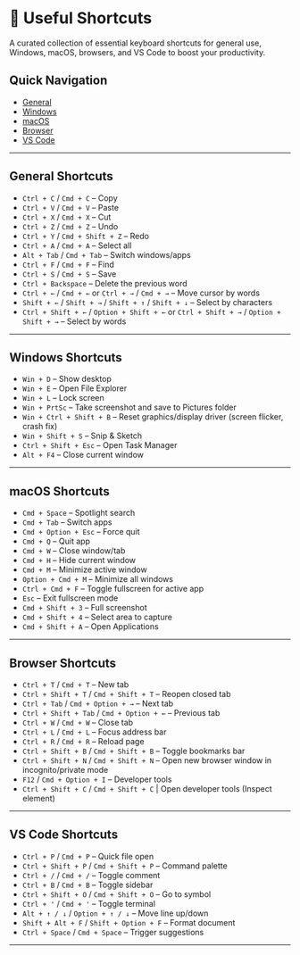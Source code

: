 # 🗿 Useful Shortcuts

A curated collection of essential keyboard shortcuts for general use, Windows, macOS, browsers, and VS Code to boost your productivity.

## Quick Navigation

- [General](#general-shortcuts)  
- [Windows](#windows-shortcuts)  
- [macOS](#macos-shortcuts)  
- [Browser](#browser-shortcuts)  
- [VS Code](#vs-code-shortcuts)  

---

## General Shortcuts

- `Ctrl + C` / `Cmd + C` – Copy  
- `Ctrl + V` / `Cmd + V` – Paste  
- `Ctrl + X` / `Cmd + X` – Cut  
- `Ctrl + Z` / `Cmd + Z` – Undo  
- `Ctrl + Y` / `Cmd + Shift + Z` – Redo  
- `Ctrl + A` / `Cmd + A` – Select all  
- `Alt + Tab` / `Cmd + Tab` – Switch windows/apps  
- `Ctrl + F` / `Cmd + F` – Find  
- `Ctrl + S` / `Cmd + S` – Save
- `Ctrl + Backspace` – Delete the previous word  
- `Ctrl + ←` / `Cmd + ←` or `Ctrl + →` / `Cmd + →` – Move cursor by words  
- `Shift + ←` / `Shift + →` / `Shift + ↑` / `Shift + ↓` – Select by characters  
- `Ctrl + Shift + ←` / `Option + Shift + ←` or `Ctrl + Shift + →` / `Option + Shift + →` – Select by words  

---

## Windows Shortcuts

- `Win + D` – Show desktop  
- `Win + E` – Open File Explorer  
- `Win + L` – Lock screen
- `Win + PrtSc` – Take screenshot and save to Pictures folder  
- `Win + Ctrl + Shift + B` – Reset graphics/display driver (screen flicker, crash fix)  
- `Win + Shift + S` – Snip & Sketch  
- `Ctrl + Shift + Esc` – Open Task Manager  
- `Alt + F4` – Close current window  

---

## macOS Shortcuts

- `Cmd + Space` – Spotlight search  
- `Cmd + Tab` – Switch apps  
- `Cmd + Option + Esc` – Force quit  
- `Cmd + Q` – Quit app  
- `Cmd + W` – Close window/tab  
- `Cmd + H` – Hide current window  
- `Cmd + M` – Minimize active window  
- `Option + Cmd + M` – Minimize all windows  
- `Ctrl + Cmd + F` – Toggle fullscreen for active app  
- `Esc` – Exit fullscreen mode  
- `Cmd + Shift + 3` – Full screenshot  
- `Cmd + Shift + 4` – Select area to capture  
- `Cmd + Shift + A` – Open Applications  

---

## Browser Shortcuts

- `Ctrl + T` / `Cmd + T` – New tab  
- `Ctrl + Shift + T` / `Cmd + Shift + T` – Reopen closed tab  
- `Ctrl + Tab` / `Cmd + Option + →` – Next tab  
- `Ctrl + Shift + Tab` / `Cmd + Option + ←` – Previous tab  
- `Ctrl + W` / `Cmd + W` – Close tab  
- `Ctrl + L` / `Cmd + L` – Focus address bar  
- `Ctrl + R` / `Cmd + R` – Reload page  
- `Ctrl + Shift + B` / `Cmd + Shift + B` – Toggle bookmarks bar
- `Ctrl + Shift + N` / `Cmd + Shift + N` – Open new browser window in incognito/private mode  
- `F12` / `Cmd + Option + I` – Developer tools
- `Ctrl + Shift + C` / `Cmd + Shift + C` | Open developer tools (Inspect element)

---

## VS Code Shortcuts

- `Ctrl + P` / `Cmd + P` – Quick file open  
- `Ctrl + Shift + P` / `Cmd + Shift + P` – Command palette  
- `Ctrl + /` / `Cmd + /` – Toggle comment  
- `Ctrl + B` / `Cmd + B` – Toggle sidebar  
- `Ctrl + Shift + O` / `Cmd + Shift + O` – Go to symbol  
- `Ctrl + '` / `Cmd + '` – Toggle terminal  
- `Alt + ↑ / ↓` / `Option + ↑ / ↓` – Move line up/down  
- `Shift + Alt + F` / `Shift + Option + F` – Format document  
- `Ctrl + Space` / `Cmd + Space` – Trigger suggestions  

---
